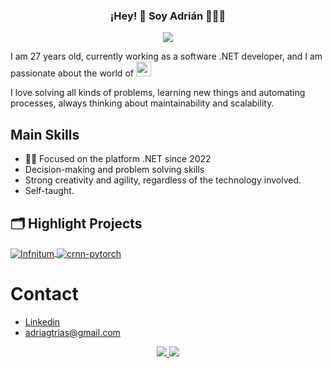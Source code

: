 <p align="center" width="200">
   <h3 align="center">¡Hey! 👋 Soy Adrián 👨🏻‍💻</h3>
</p>

<p align="center">
  <a href="https://skillicons.dev">
    <img src="https://skillicons.dev/icons?i=cs,dotnet,git,js,ts,angular,html,css,mysql,nodejs,php,java,postman,py,bash)(https://skillicons.dev" />
  </a>
</p>
<p>
I am 27 years old, currently working as a software .NET developer, and I am passionate about the world of <image src="https://raw.githubusercontent.com/iperfectfurius/iperfectfurius/main/img/.NET_logo.svg" width="24" height="24"/><p>

I love solving all kinds of problems, learning new things and automating processes, always thinking about maintainability and scalability.
<br>


## Main Skills
- 👨‍💻 Focused on the platform .NET since 2022
- Decision-making and problem solving skills
- Strong creativity and agility, regardless of the technology involved.
- Self-taught.

## 🗂️ Highlight Projects

<a href="https://github.com/iperfectfurius/Infinitum">
  <img align="center" src="https://github-readme-stats.vercel.app/api/pin/?username=iperfectfurius&repo=Infinitum&show_icons=true&line_height=27&title_color=6aa6f8&text_color=8a919a&icon_color=6aa6f8&bg_color=22272e" alt="Infnitum" />
</a>

<a href="https://github.com/iperfectfurius/EasyConfig">
  <img align="center" src="https://github-readme-stats.vercel.app/api/pin/?username=iperfectfurius&repo=EasyConfig&show_icons=true&line_height=27&title_color=6aa6f8&text_color=8a919a&icon_color=6aa6f8&bg_color=22272e" alt="crnn-pytorch" />
</a>

<br>

# Contact

- [Linkedin](https://www.linkedin.com/in/adri%C3%A1n-garc%C3%ADa-trias-97a788250/)
- adriagtrias@gmail.com

<p align="center">
  <a href="https://github.com/anuraghazra/anuraghazra.github.io">
    <img  src="https://github-readme-stats-ep0w25z1v-iperfectfurius.vercel.app/api?username=iperfectfurius&show_icons=true&theme=radical">
    <img src="https://github-readme-stats-ep0w25z1v-iperfectfurius.vercel.app/api/top-langs?username=iperfectfurius&theme=radical&layout=compact&hide=html,css&exclude_repo=Project_TFG,Servidor,wordpress-Test,Databases&langs_count=8">
  </a>
</p>
